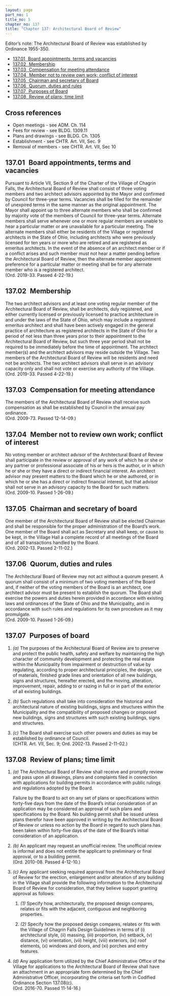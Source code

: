 ```yaml
---
layout: page
part_no: 1
title_no: 5
chapter_no: 137
title: "Chapter 137: Architectural Board of Review"
---
```


Editor’s note: The Architectural Board of Review was established by Ordinance
1955-350.

* [137.01   Board appointments, terms and vacancies](#13701-board-appointments-terms-and-vacancies)
* [137.02   Membership](#13702-membership)
* [137.03   Compensation for meeting attendance](#13703-compensation-for-meeting-attendance)
* [137.04   Member not to review own work; conflict of interest](#13704-member-not-to-review-own-work-conflict-of-interest)
* [137.05   Chairman and secretary of Board](#13705-chairman-and-secretary-of-board)
* [137.06   Quorum, duties and rules](#13706-quorum-duties-and-rules)
* [137.07   Purposes of Board](#13707-purposes-of-board)
* [137.08   Review of plans; time limit](#13708-review-of-plans-time-limit)

## Cross references

* Open meetings - see ADM. Ch. 114
* Fees for review - see BLDG. 1309.11
* Plans and drawings - see BLDG. Ch. 1305
* Establishment - see CHTR. Art. VII, Sec. 9
* Removal of members - see CHTR. Art. VII, Sec 10

## 137.01   Board appointments, terms and vacancies

Pursuant to Article VII, Section 9 of the Charter of the Village of Chagrin
Falls, the Architectural Board of Review shall consist of three voting members
and two architect advisors appointed by the Mayor and confirmed by Council for
three-year terms. Vacancies shall be filled for the remainder of unexpired
terms in the same manner as the original appointment. The Mayor shall appoint up
to three alternate members who shall be confirmed by majority vote of the
members of Council for three-year terms. Alternate members shall serve whenever
one or more regular members are unable to hear a particular matter or are
unavailable for a particular meeting. The alternate members shall either be
residents of the Village or registered architects in the State of Ohio,
including architects who were previously licensed for ten years or more who are
retired and are registered as emeritus architects. In the event of the absence
of an architect member or if a conflict arises and such member must not hear a
matter pending before the Architectural Board of Review, then the alternate
member appointment preference for a particular matter or meeting shall be for
any alternate member who is a registered architect.  
(Ord. 2019-33. Passed 4-22-19.)

## 137.02   Membership

The two architect advisors and at least one voting regular member of the
Architectural Board of Review, shall be architects, duly registered, and either
currently licensed or previously licensed to practice architecture in and under
the laws of the State of Ohio, which may include a registered emeritus architect
and shall have been actively engaged in the general practice of architecture as
registered architects in the State of Ohio for a period of not less than three
years prior to their appointment to the Architectural Board of Review, but such
three year period shall not be required to be immediately before the time of
appointment. The architect member(s) and the architect advisors may reside
outside the Village. Two members of the Architectural Board of Review will be
residents and need not be architects. The two architect advisors shall serve in
an advisory capacity only and shall not vote or exercise any authority of the
Village.  
(Ord. 2019-33. Passed 4-22-19.)

## 137.03   Compensation for meeting attendance

The members of the Architectural Board of Review shall receive such compensation
as shall be established by Council in the annual pay ordinance.  
(Ord. 2009-73. Passed 12-14-09.)

## 137.04   Member not to review own work; conflict of interest

No voting member or architect advisor of the Architectural Board of Review shall
participate in the review or approval of any work of which he or she or any
partner or professional associate of his or hers is the author, or in which he
or she or they have a direct or indirect financial interest. An architect
advisor may present matters to the Board which he or she authored, or in which
he or she has a direct or indirect financial interest, but that advisor shall
not serve in an advisory capacity to the Board for such matters.  
(Ord. 2009-10. Passed 1-26-09.)

## 137.05   Chairman and secretary of board

One member of the Architectural Board of Review shall be elected Chairman and
shall be responsible for the proper administration of the Board’s work. One
member of the Board shall act as Secretary and shall keep, or cause to be kept,
in the Village Hall a complete record of all meetings of the Board and of all
transactions handled by the Board.  
(Ord. 2002-13. Passed 2-11-02.)

## 137.06   Quorum, duties and rules

The Architectural Board of Review may not act without a quorum present. A quorum
shall consist of a minimum of two voting members of the Board and, if neither of
the voting members of the Board is an architect, one architect advisor must be
present to establish the quorum. The Board shall exercise the powers and duties
herein provided in accordance with existing laws and ordinances of the State of
Ohio and the Municipality, and in accordance with such rules and regulations for
its own procedure as it may promulgate.  
(Ord. 2009-10. Passed 1-26-09.)

## 137.07   Purposes of board

1. _(a)_ The purposes of the Architectural Board of Review are to preserve and
protect the public health, safety and welfare by maintaining the high character
of community development and protecting the real estate within the Municipality
from impairment or destruction of value by regulating, according to proper
architectural principles, the design, use of materials, finished grade lines and
orientation of all new buildings, signs and structures, hereafter erected, and
the moving, alteration, improvement, repair, adding to or razing in full or in
part of the exterior of all existing buildings.

2. _(b)_ Such regulations shall take into consideration the historical and
architectural nature of existing buildings, signs and structures within the
Municipality and the compatibility of proposed changes or proposed new
buildings, signs and structures with such existing buildings, signs and
structures.

3. _(c)_ The Board shall exercise such other powers and duties as may be
established by ordinance of Council.  
(CHTR. Art. VII, Sec. 9; Ord. 2002-13. Passed 2-11-02.)

## 137.08   Review of plans; time limit

1. _(a)_ The Architectural Board of Review shall receive and promptly review and
pass upon all drawings, plans and complaints filed in connection with
applications for building permits in accordance with public rulings and
regulations adopted by the Board.

    Failure by the Board to act on any set of plans or specifications within
    forty-five days from the date of the Board’s initial consideration of an
    application may be considered an approval of such plans and specifications
    by the Board. No building permit shall be issued unless plans therefor have
    been approved in writing by the Architectural Board of Review or unless no
    action by the Board in regard to such plans has been taken within forty-five
    days of the date of the Board’s initial consideration of an application.

2. _(b)_ An applicant may request an unofficial review. The unofficial review is
informal and does not entitle the applicant to preliminary or final approval, or
to a building permit.  
(Ord. 2010-08. Passed 4-12-10.)

3. _(c)_ Any applicant seeking required approval from the Architectural Board of
Review for the erection, enlargement and/or alteration of any building in the
Village shall provide the following information to the Architectural Board of
Review for consideration, that they believe support granting approval as
follows:

    1. _(1)_ Specify how, architecturally, the proposed design compares, relates
    or fits with the adjacent, contiguous and neighboring properties.

    2. _(2)_ Specify how the proposed design compares, relates or fits with the
    Village of Chagrin Falls Design Guidelines in terms of (i) architectural
    style, (ii) massing, (iii) proportion, (iv) setback, (v) distance, (vi)
    orientation, (vii) height, (viii) exteriors, (ix) roof elements, (x) windows
    and doors, and (xi) porches and entry features.

4. _(d)_ Any application form utilized by the Chief Administrative Office of the
Village for applications to the Architectural Board of Review shall have an
attachment in an appropriate form determined by the Chief Administrative
Officer, incorporating the criteria set forth in Codified Ordinance Section
137.08(c).  
(Ord. 2016-70. Passed 11-14-16.)
